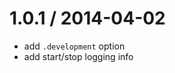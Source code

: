 
1.0.1 / 2014-04-02
==================

 * add `.development` option
 * add start/stop logging info
